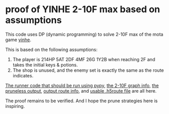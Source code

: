 # proof of YINHE 2-10F max based on assumptions

This code uses DP (dynamic programming) to solve 2-10F max of the mota game [yinhe](https://h5mota.com/games/yinhe/).

This is based on the following assumptions:

1. The player is 214HP 5AT 2DF 4MF 26G 1Y2B when reaching 2F and takes the initial keys & potions.
2. The shop is unused, and the enemy set is exactly the same as the route indicates.

[The runner code that should be run using pypy](ai3.py), [the 2-10F graph info](ai_info.data), [the pruneless output](output.txt), [output route info](route_info.data), and [usable .h5route file](upto10.h5route) are all here.

The proof remains to be verified. And I hope the prune strategies here is inspiring.